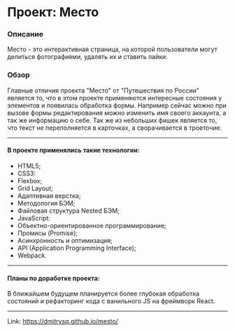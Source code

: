 # Проект: Место

### Описание
Место - это интерактивная страница, на которой пользователи могут делиться фотографиями, удалять их и ставить лайки.

### Обзор
Главные отличия проекта "Место" от "Путешествия по России" является то, что в этом проекте применяются интересные
состояния у элементов и появилась обработка формы. Например сейчас можно при вызове формы редактирования можно изменить имя своего аккаунта, а так же информацию о себе. Так же из небольших фишек является то, что текст не переполняется в карточках, а сворачивается в троеточие.

____
#### В проекте применялись такие технологии:
* HTML5;
* CSS3:
* Flexbox;
* Grid Layout;
* Адаптивная верстка;
* Методология БЭМ;
* Файловая структура Nested БЭМ;
* JavaScript:
* Объектно-ориентированное программирование;
* Промисы (Promise);
* Асинхронность и оптимизация;
* API (Application Programming Interface);
* Webpack.
____
#### Планы по доработке проекта:
В ближайшем будущем планируется более глубокая обработка состояний и рефакторинг кода с ванильного JS на фреймворк React. 
____
Link: https://dmitrysq.github.io/mesto/